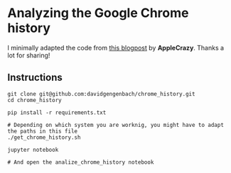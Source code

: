 # Analyzing the Google Chrome history
I minimally adapted the code from [this blogpost](https://applecrazy.github.io/blog/posts/analyzing-browser-hist-using-python/) by **AppleCrazy**. Thanks a lot for sharing!

## Instructions
```shell
git clone git@github.com:davidgengenbach/chrome_history.git
cd chrome_history

pip install -r requirements.txt

# Depending on which system you are worknig, you might have to adapt the paths in this file
./get_chrome_history.sh

jupyter notebook

# And open the analize_chrome_history notebook
```